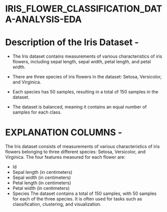 # IRIS_FLOWER_CLASSIFICATION_DATA-ANALYSIS-EDA

# Description of the Iris Dataset -

- The Iris dataset contains measurements of various characteristics of iris flowers, including sepal length, sepal width, petal length, and petal width.

- There are three species of iris flowers in the dataset: Setosa, Versicolor, and Virginica.

- Each species has 50 samples, resulting in a total of 150 samples in the dataset.

- The dataset is balanced, meaning it contains an equal number of samples for each class.

# EXPLANATION COLUMNS -

The Iris dataset consists of measurements of various characteristics of iris flowers belonging to three different species: Setosa, Versicolor, and Virginica. The four features measured for each flower are:

- Id
- Sepal length (in centimeters)
- Sepal width (in centimeters)
- Petal length (in centimeters)
- Petal width (in centimeters)
- Species
The dataset contains a total of 150 samples, with 50 samples for each of the three species. It is often used for tasks such as classification, clustering, and visualization.
